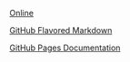 [Online](https://programingjd.github.io/pierre_blanche_ghp)

[GitHub Flavored Markdown](https://guides.github.com/features/mastering-markdown/)

[GitHub Pages Documentation](https://docs.github.com/categories/github-pages-basics/)
